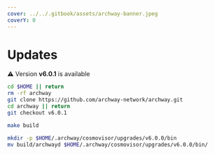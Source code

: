 ```yaml
---
cover: ../../.gitbook/assets/archway-banner.jpeg
coverY: 0
---
```


# Updates

⚠️ Version **v6.0.1** is available

```bash
cd $HOME || return
rm -rf archway
git clone https://github.com/archway-network/archway.git
cd archway || return
git checkout v6.0.1

make build

mkdir -p $HOME/.archway/cosmovisor/upgrades/v6.0.0/bin
mv build/archwayd $HOME/.archway/cosmovisor/upgrades/v6.0.0/bin/
```
